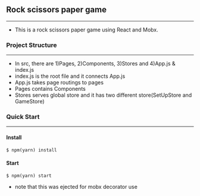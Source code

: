 ## Rock scissors paper game

---

- This is a rock scissors paper game using React and Mobx.

### Project Structure

---

- In src, there are 1)Pages, 2)Components, 3)Stores and 4)App.js & index.js
- index.js is the root file and it connects App.js
- App.js takes page routings to pages
- Pages contains Components
- Stores serves global store and it has two different store(SetUpStore and GameStore)

### Quick Start

---

#### Install

```
$ npm(yarn) install
```

#### Start

```
$ npm(yarn) start
```

- note that this was ejected for mobx decorator use
